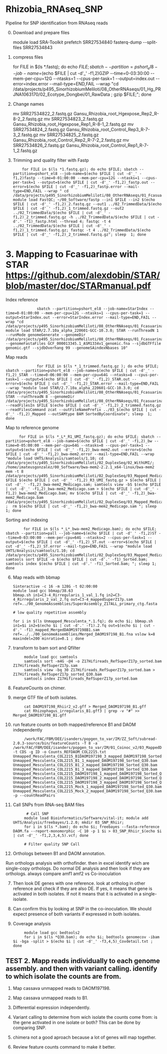 # Rhizobia_RNAseq_SNP

Pipeline for SNP identification from RNAseq reads


0. Download and prepare files


      module load SRA-Toolkit
      prefetch SRR27534840
      fasterq-dump --split-files SRR27534843


2. compress files


      for FILE in $(ls *.fastq); do echo $FILE ;sbatch --partition=pshort_el8 --job-name=$(echo $FILE | cut -d'_' -f1,2)GZIP --time=0-03:30:00 --mem-per-cpu=12G --ntasks=1 --cpus-per-task=1 --output=index.out --error=index.error --mail-type=END,FAIL --wrap "cd /data/projects/p495_SinorhizobiumMeliloti/08_OtherRNAseqs/01_Hg_PRJNA1063170/02_Ecotype_Dongbei/01_RawData ; gzip $FILE;"; done

3. Change names



      mv SRR27534822_2.fastq.gz Gansu_Rhizobia_root_Hgexpose_Rep2_R-8-2_2.fastq.gz
      mv SRR27534823_2.fastq.gz Gansu_Rhizobia_root_Hgexpose_Rep1_R-8-1_2.fastq.gz
      mv SRR27534824_2.fastq.gz Gansu_Rhizobia_root_Control_Rep3_R-7-3_2.fastq.gz
      mv SRR27534825_2.fastq.gz Gansu_Rhizobia_root_Control_Rep2_R-7-2_2.fastq.gz
      mv SRR27534826_2.fastq.gz Gansu_Rhizobia_root_Control_Rep1_R-7-1_2.fastq.gz
    
    
5. Trimming and quality filter with Fastp


                     
           for FILE in $(ls *1.fastq.gz); do echo $FILE; sbatch --partition=pshort_el8 --job-name=$(echo $FILE | cut -d'_' -f1,2)fastp --time=0-01:00:00 --mem-per-cpu=12G --ntasks=1 --cpus-per-task=1 --output=$(echo $FILE | cut -d'_' -f1,2)_fastp.out --error=$(echo $FILE | cut -d'_' -f1,2)_fastp.error --mail-type=END,FAIL --wrap " cd /data/projects/p495_SinorhizobiumMeliloti/08_OtherRNAseqs/01_Fcasuarinae/01_RawData; module load FastQC; ~/00_Software/fastp --in1 $FILE --in2 $(echo $FILE | cut -d'_' -f1,2)_2.fastq.gz --out1 ../02_TrimmedData/$(echo $FILE | cut -d'_' -f1,2)_1_trimmed.fastq.gz --out2 ../02_TrimmedData/$(echo $FILE | cut -d'_' -f1,2)_2_trimmed.fastq.gz -h ../02_TrimmedData/$(echo $FILE | cut -d'.' -f1)_fastp.html --thread 4; fastqc -t 4 ../02_TrimmedData/$(echo $FILE | cut -d'_' -f1,2)_1_trimmed.fastq.gz; fastqc -t 4 ../02_TrimmedData/$(echo $FILE | cut -d'_' -f1,2)_2_trimmed.fastq.gz"; sleep  1; done


# 3. Mapping to Fcasuarinae with STAR https://github.com/alexdobin/STAR/blob/master/doc/STARmanual.pdf

Index reference 

                  sbatch --partition=pshort_el8 --job-name=StarIndex --time=0-01:00:00 --mem-per-cpu=12G --ntasks=1 --cpus-per-task=1 --output=StarIndex.out --error=StarIndex.error --mail-type=END,FAIL --wrap "cd /data/projects/p495_SinorhizobiumMeliloti/08_OtherRNAseqs/01_Fcasuarinae/01_RawData/ncbi_dataset/data/GCF_000013345/; module load STAR/2.7.10a_alpha_220601-GCC-10.3.0; STAR --runThreadN 1 --runMode genomeGenerate --genomeDir /data/projects/p495_SinorhizobiumMeliloti/08_OtherRNAseqs/01_Fcasuarinae/01_RawData/ncbi_dataset/data/GCF_000013345 --genomeFastaFiles GCF_000013345.1_ASM1334v1_genomic.fna --sjdbGTFfile genomic.gtf --sjdbOverhang 99 --genomeSAindexNbases 10"

Map reads 

                  for FILE in $(ls *_1_trimmed.fastq.gz ); do echo $FILE; sbatch --partition=pshort_el8 --job-name=$(echo $FILE | cut -d'_' -f1,2)_STAR --time=0-06:00:00 --mem-per-cpu=64G --ntasks=8 --cpus-per-task=1 --output=$(echo $FILE | cut -d'_' -f1,2)_STAR.out --error=$(echo $FILE | cut -d'_' -f1,2)_STAR.error --mail-type=END,FAIL --wrap "module load STAR/2.7.10a_alpha_220601-GCC-10.3.0; cd /data/projects/p495_SinorhizobiumMeliloti/08_OtherRNAseqs/01_Fcasuarinae/02_TrimmedData; STAR --runThreadN 8 --genomeDir /data/projects/p495_SinorhizobiumMeliloti/08_OtherRNAseqs/01_Fcasuarinae/01_RawData/ncbi_dataset/data/GCF_000013345 --readFilesIn $FILE $(echo $FILE | cut -d'_' -f1,2)_2_trimmed.fastq.gz --readFilesCommand zcat --outFileNamePrefix ../03_$(echo $FILE | cut -d'_' -f1,2)_Mapped --outSAMtype BAM SortedByCoordinate"; sleep  1; done

Map to reference genome

          for FILE in $(ls *_L*_R1_UMI_fastq.gz); do echo $FILE; sbatch --partition=pshort_el8 --job-name=$(echo $FILE | cut -d'_' -f1,2)_bw --time=0-05:00:00 --mem-per-cpu=64G --ntasks=8 --cpus-per-task=1 --output=$(echo $FILE | cut -d'_' -f1,2)_bwa-mem2.out --error=$(echo $FILE | cut -d'_' -f1,2)_bwa-mem2.error --mail-type=END,FAIL --wrap "module load UHTS/Analysis/samtools/1.10; cd /data/projects/p495_SinorhizobiumMeliloti/02_DuplexSeq/02_WithUMI/; /home/imateusgonzalez/00_Software/bwa-mem2-2.2.1_x64-linux/bwa-mem2 mem -t 8 /data/projects/p495_SinorhizobiumMeliloti/02_DuplexSeq/03_Mapped_Medicago/Medicago_truncatula.fa $FILE $(echo $FILE | cut -d'_' -f1,2)_R3_UMI_fastq.gz > $(echo $FILE | cut -d'_' -f1,2)_bwa-mem2_Medicago.sam; samtools view -bS $(echo $FILE | cut -d'_' -f1,2)_bwa-mem2_Medicago.sam > $(echo $FILE | cut -d'_' -f1,2)_bwa-mem2_Medicago.bam; mv $(echo $FILE | cut -d'_' -f1,2)_bwa-mem2_Medicago.bam /data/projects/p495_SinorhizobiumMeliloti/02_DuplexSeq/03_Mapped_Medicago/ ;  rm $(echo $FILE | cut -d'_' -f1,2)_bwa-mem2_Medicago.sam "; sleep  1; done

Sorting and indexing

            for FILE in $(ls *_L*_bwa-mem2_Medicago.bam); do echo $FILE; sbatch --partition=pall --job-name=$(echo $FILE | cut -d'_' -f1,2)ST --time=0-03:00:00 --mem-per-cpu=64G --ntasks=2 --cpus-per-task=1 --output=$(echo $FILE | cut -d'_' -f1,2)_ST.out --error=$(echo $FILE | cut -d'_' -f1,2)_ST.error --mail-type=END,FAIL --wrap "module load UHTS/Analysis/samtools/1.10; cd /data/projects/p495_SinorhizobiumMeliloti/02_DuplexSeq/03_Mapped_Medicago/; samtools sort $FILE -o $(echo $FILE | cut -d'.' -f1)_Sorted.bam; samtools index $(echo $FILE | cut -d'.' -f1)_Sorted.bam; "; sleep 1; done


  
6.  Map reads with bbmap


        Sinteractive -c 16 -m 128G -t 02:00:00
        module load gcc bbmap/38.63
        bbmap.sh in1=C3-4_Rirregularis_1_val_1.fq in2=C3-4_Rirregularis_2_val_2.fq out=C3-4_mappedSuperZ17p.sam ref=../00_GenomeAssemblies/SuperAssembly_Z17ALL_primary_ctg.fasta
        
        # low quality repetitive assembly
        
        for i in $(ls Unmapped_Mesculenta_*.1.fq); do echo $i; bbmap.sh in1=$i in2=$(echo $i | cut -d'.' -f1).2.fq out=$(echo $i | cut -d'.' -f1)_mapped_MergedDAOM197198B1.sam ref=../../00_GenomeAssemblies/Merged_DAOM197198_B1.fna vslow k=8 maxindel=200 minratio=0.1 ; done


7. transform to bam sort and Qfilter
            
            module load gcc samtools
            samtools sort -m4G -@4 -o Z17Hifireads_RefSuperZ17p_sorted.bam Z17Hifireads_RefSuperZ17p.sam
            samtools view -bq 30 Z17Hifireads_RefSuperZ17p_sorted.bam > Z17Hifireads_RefSuperZ17p_sorted_Q30.bam
            samtools index Z17Hifireads_RefSuperZ17p_sorted.bam


8. FeatureCounts on chimer.

1. merge GTF file of both isolates.

            cat DAOM197198_Rhiir2_v2.gff > Merged_DAOM197198_B1.gff
            cat Rhizophagus_irregularis_B1.gff3 | grep -v "#" >> Merged_DAOM197198_B1.gff
            
2. run feature counts on both mapped/reference B1 and DAOM independently

            /work/FAC/FBM/DEE/isanders/popgen_to_var/IM/ZZ_Soft/subread-2.0.3-source/bin/featureCounts -T 8 -a /work/FAC/FBM/DEE/isanders/popgen_to_var/IM/01_Coinoc_v2/03_MappedDAOM/DAOM197198_Rhiir2_v2.gff -t CDS -g ID -o Counts_REFDAOM_COL2215.txt  Unmapped_Mesculenta_COL2215_B1DAOM197198_3_mapped_DAOM197198_Sorted_Q30.bam Unmapped_Mesculenta_COL2215_B1_1_mapped_DAOM197198_Sorted_Q30.bam Unmapped_Mesculenta_COL2215_B1_2_mapped_DAOM197198_Sorted_Q30.bam Unmapped_Mesculenta_COL2215_B1_3_mapped_DAOM197198_Sorted_Q30.bam Unmapped_Mesculenta_COL2215_DAOM197198_1_mapped_DAOM197198_Sorted_Q30.bam Unmapped_Mesculenta_COL2215_DAOM197198_2_mapped_DAOM197198_Sorted_Q30.bam Unmapped_Mesculenta_COL2215_DAOM197198_3_mapped_DAOM197198_Sorted_Q30.bam Unmapped_Mesculenta_COL2215_Mock_1_mapped_DAOM197198_Sorted_Q30.bam Unmapped_Mesculenta_COL2215_Mock_2_mapped_DAOM197198_Sorted_Q30.bam -p --countReadPairs
          


6. Call SNPs from RNA-seq BAM files

             # Call SNP
            module load Bioinformatics/Software/vital-it; module add UHTS/Analysis/freebayes/1.2.0; mkdir 03_SNP_Rhiir;
            for i in $(ls *.bam); do echo $i; freebayes --fasta-reference DAOM.fa --report-monomorphic -C 10 -p 1 $i > 03_SNP_Rhiir_$(echo $i | cut -d'_' -f1,2,3,4,5).vcf; done

            # Filter quality SNP Call

6. Orthologs between B1 and DAOM annotation.

Run orthologs analysis with orthofinder. then in excel identify wich are single-copy orthologs. 
Do normal DE analysis and then look if they are orthologs. always compare amf1 amf2 vs Co-inoculation


7. Then look DE genes with one reference. look at ortholog in other reference and check if they are also DE. If yes, it means that gene is activated in both isolates. If not it means that it is activated in a single-isolate.

8. Can confirm this by looking at SNP in the co-inoculation. We should expect presence of both variants if expressed in both isolates.
9. Coverage analysis 

            module load gcc bedtools2
            for i in $(ls *Q30.bam); do echo $i; bedtools genomecov -ibam $i -bga -split > $(echo $i | cut -d'_' -f3,4,5)_Covdetail.txt ; done


## TEST 2. Mapp reads individually to each genome assembly. and then with variant calling. identify to which isolate the counts are from. 

1. Map cassava unmapped reads to DAOM197198. 
2. Map cassava unmapped reads to B1.
3. Differential expression independently.
4. Variant calling to determine from wich isolate the counts come from: is the gene activated in one isolate or both? This can be done by comparing SNP.
5. chimera not a good aproach because a lot of genes will map together.

6. Review feature counts command to make it better.
